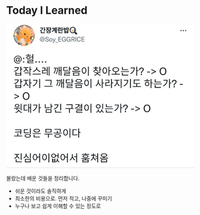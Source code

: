 # Today I Learned

![coding](./image.png)

몰랐는데 배운 것들을 정리합니다.

- 쉬운 것이라도 솔직하게
- 최소한의 비용으로. 먼저 적고, 나중에 꾸미기
- 누구나 보고 쉽게 이해할 수 있는 정도로
